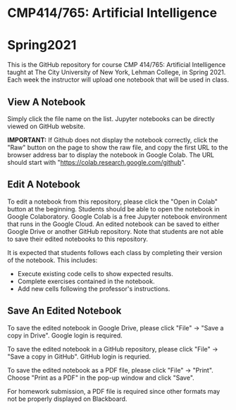 # CMP414/765: Artificial Intelligence
# Spring2021

This is the GitHub repository for course CMP 414/765: Artificial Intelligence taught at The City University of New York, Lehman College, in Spring 2021. Each week the instructor will upload one notebook that will be used in class.

## View A Notebook
Simply click the file name on the list. Jupyter notebooks can be directly viewed on GitHub website.

**IMPORTANT:** If Github does not display the notebook correctly, click the "Raw" button on the page to show the raw file, and copy the first URL to the browser address bar to display the notebook in Google Colab. The URL should start with "https://colab.research.google.com/github".

## Edit A Notebook
To edit a notebook from this repository, please click the "Open in Colab" button at the beginning. Students should be able to open the notebook in Google Colaboratory. Google Colab is a free Jupyter notebook environment that runs in the Google Cloud. An edited notebook can be saved to either Google Drive or another GitHub repository. Note that students are not able to save their edited notebooks to this repository.

It is expected that students follows each class by completing their version of the notebook. This includes:
- Execute existing code cells to show expected results.
- Complete exercises contained in the notebook.
- Add new cells following the professor's instructions.

## Save An Edited Notebook
To save the edited notebook in Google Drive, please click "File" -> "Save a copy in Drive". Google login is required.

To save the edited notebook in a GitHub repository, please click "File" -> "Save a copy in GitHub". GitHub login is requried.

To save the edited notebook as a PDF file, please click "File" -> "Print". Choose "Print as a PDF" in the pop-up window and click "Save". 

For homework submission, a PDF file is required since other formats may not be properly displayed on Blackboard.
